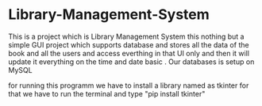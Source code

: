 # Library-Management-System

This is a project which is Library Management System this nothing but a simple GUI project which supports database and stores all the data of the book and all the users and access everthing in that UI only and then it will update it everything on the time and date basic . Our databases is setup on MySQL


for running this programm we have to install a library named as tkinter
for that we have to run the terminal and type "pip install tkinter"
